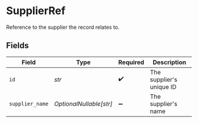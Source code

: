 # SupplierRef

Reference to the supplier the record relates to.


## Fields

| Field                    | Type                     | Required                 | Description              |
| ------------------------ | ------------------------ | ------------------------ | ------------------------ |
| `id`                     | *str*                    | :heavy_check_mark:       | The supplier's unique ID |
| `supplier_name`          | *OptionalNullable[str]*  | :heavy_minus_sign:       | The supplier's name      |